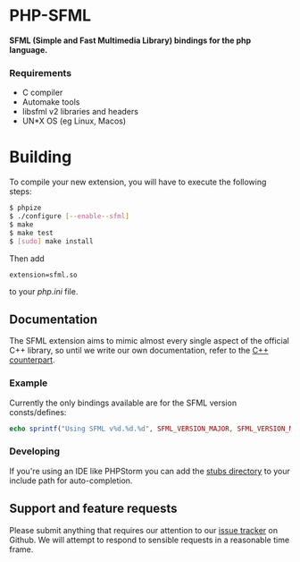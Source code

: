 PHP-SFML
===================
__SFML (Simple and Fast Multimedia Library) bindings for the php language.__

### Requirements

* C compiler
* Automake tools
* libsfml v2 libraries and headers
* UN*X OS (eg Linux, Macos)

Building
========

To compile your new extension, you will have to execute the following steps:

```bash
$ phpize
$ ./configure [--enable--sfml] 
$ make
$ make test
$ [sudo] make install
```

Then add 

```
extension=sfml.so
```
to your _php.ini_ file.

## Documentation

The SFML extension aims to mimic almost every single aspect of the official C++ library, so until we write our own documentation,
refer to the [C++ counterpart](https://www.sfml-dev.org/documentation/).

### Example

Currently the only bindings available are for the SFML version consts/defines:

```php
echo sprintf("Using SFML v%d.%d.%d", SFML_VERSION_MAJOR, SFML_VERSION_MINOR, SFML_VERSION_PATCH) . PHP_EOL;
```

### Developing
If you're using an IDE like PHPStorm you can add the [stubs directory](/stubs) to your include path for auto-completion.

## Support and feature requests
Please submit anything that requires our attention to our [issue tracker](https://github.com/NxtLvLSoftware/php-sfml/issues)
on Github. We will attempt to respond to sensible requests in a reasonable time frame.